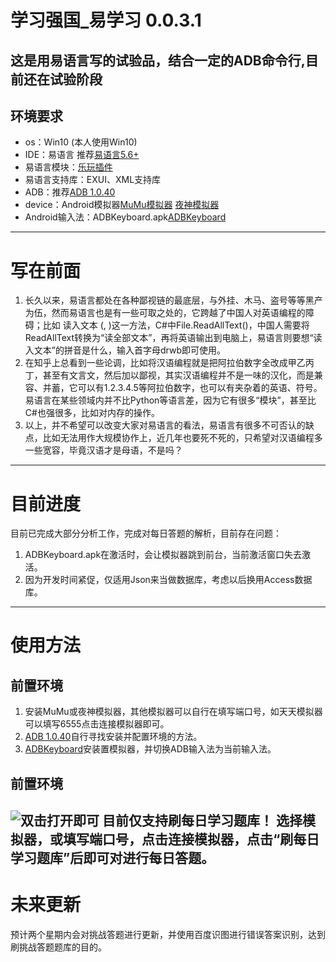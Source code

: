 ﻿# 学习强国_易学习 0.0.3.1 #
## 这是用易语言写的试验品，结合一定的ADB命令行,目前还在试验阶段 ##
## 环境要求
* os：Win10 (本人使用Win10)
* IDE：易语言 推荐[易语言5.6+](http://www.dywt.com.cn)
* 易语言模块：[乐玩插件](https://bbs.125.la/thread-14406400-1-1.html)
* 易语言支持库：EXUI、XML支持库
* ADB：推荐[ADB 1.0.40](./src/ADB/ADB_1_0_40.7z)
* device：Android模拟器[MuMu模拟器](http://mumu.163.com/)	[夜神模拟器](https://www.yeshen.com/)
* Android输入法：ADBKeyboard.apk[ADBKeyboard](./src/ADB/ADBKeyboard.apk)

----------
# 写在前面 #
1. 长久以来，易语言都处在各种鄙视链的最底层，与外挂、木马、盗号等等黑产为伍，然而易语言也是有一些可取之处的，它跨越了中国人对英语编程的障碍；比如 读入文本 (, )这一方法，C#中File.ReadAllText()，中国人需要将ReadAllText转换为“读全部文本”，再将英语输出到电脑上，易语言则要想“读入文本”的拼音是什么，输入首字母drwb即可使用。
2. 在知乎上总看到一些论调，比如将汉语编程就是把阿拉伯数字全改成甲乙丙丁，甚至有文言文，然后加以鄙视，其实汉语编程并不是一味的汉化，而是兼容、并蓄，它可以有1.2.3.4.5等阿拉伯数字，也可以有夹杂着的英语、符号。易语言在某些领域内并不比Python等语言差，因为它有很多“模块”，甚至比C#也强很多，比如对内存的操作。
3. 以上，并不希望可以改变大家对易语言的看法，易语言有很多不可否认的缺点，比如无法用作大规模协作上，近几年也要死不死的，只希望对汉语编程多一些宽容，毕竟汉语才是母语，不是吗？

----------
# 目前进度 #
目前已完成大部分分析工作，完成对每日答题的解析，目前存在问题：

1. ADBKeyboard.apk在激活时，会让模拟器跳到前台，当前激活窗口失去激活。
2. 因为开发时间紧促，仅适用Json来当做数据库，考虑以后换用Access数据库。

----------
# 使用方法 #
## 前置环境 ##
1. 安装MuMu或夜神模拟器，其他模拟器可以自行在填写端口号，如天天模拟器可以填写6555点击连接模拟器即可。
2. [ADB 1.0.40](./src/ADB/ADB_1_0_40.7z)自行寻找安装并配置环境的方法。
3. [ADBKeyboard](./src/ADB/ADBKeyboard.apk)安装置模拟器，并切换ADB输入法为当前输入法。

## 前置环境 ##
![双击打开即可](https://i.imgur.com/KZdtoro.png)
目前仅支持刷每日学习题库！
选择模拟器，或填写端口号，点击连接模拟器，点击“刷每日学习题库”后即可对进行每日答题。
----------
# 未来更新 #
预计两个星期内会对挑战答题进行更新，并使用百度识图进行错误答案识别，达到刷挑战答题题库的目的。